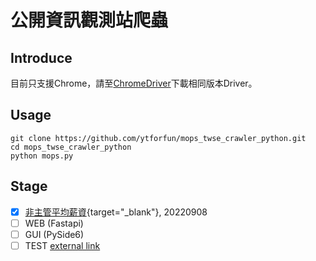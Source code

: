 # 公開資訊觀測站爬蟲

## Introduce
目前只支援Chrome，請至[ChromeDriver](https://chromedriver.chromium.org/downloads)下載相同版本Driver。

## Usage
```commandline
git clone https://github.com/ytforfun/mops_twse_crawler_python.git
cd mops_twse_crawler_python
python mops.py
```

## Stage
- [x] [非主管平均薪資](https://mops.twse.com.tw/mops/web/t100sb15){target="_blank"}, 20220908
- [ ] WEB (Fastapi)
- [ ] GUI (PySide6)
- [ ] TEST <a href="http://google.com" target="_blank">external link</a>